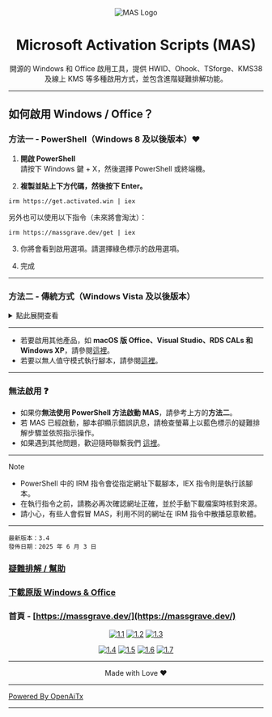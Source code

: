 <p align="center"><img src="https://massgrave.dev/img/logo_small.png" alt="MAS Logo"></p>

<h1 align="center">Microsoft  Activation  Scripts (MAS)</h1>

<p align="center">開源的 Windows 和 Office 啟用工具，提供 HWID、Ohook、TSforge、KMS38 及線上 KMS 等多種啟用方式，並包含進階疑難排解功能。</p>

<hr>
  
## 如何啟用 Windows / Office？

### 方法一 - PowerShell（Windows 8 及以後版本）❤️

1.   **開啟 PowerShell**  
	請按下 Windows 鍵 + X，然後選擇 PowerShell 或終端機。

2.   **複製並貼上下方代碼，然後按下 Enter。**  
```
irm https://get.activated.win | iex
```
另外也可以使用以下指令（未來將會淘汰）：  
```
irm https://massgrave.dev/get | iex
```

3.   你將會看到啟用選項。請選擇綠色標示的啟用選項。

4.   完成

---

### 方法二 - 傳統方式（Windows Vista 及以後版本）

<details>
  <summary>點此展開查看</summary>
  
1.   請使用以下其中一個連結下載檔案：  
`https://github.com/massgravel/Microsoft-Activation-Scripts/archive/refs/heads/master.zip`  
或  
`https://git.activated.win/massgrave/Microsoft-Activation-Scripts/archive/master.zip`
2.   下載後，右鍵點擊壓縮檔並選擇解壓縮。
3.   在解壓縮後的資料夾中找到名為 `All-In-One-Version` 的資料夾。
4.   執行 `MAS_AIO.cmd` 檔案。
5.   你將會看到啟用選項。請依照畫面指示操作。
6.   完成。

</details>

---

- 若要啟用其他產品，如 **macOS 版 Office、Visual Studio、RDS CALs 和 Windows XP**，請參閱[這裡](https://massgrave.dev/unsupported_products_activation)。
- 若要以無人值守模式執行腳本，請參閱[這裡](https://massgrave.dev/command_line_switches)。

---

### 無法啟用 ❓

- 如果你**無法使用 PowerShell 方法啟動 MAS**，請參考上方的**方法二**。
- 若 MAS 已經啟動，腳本卻顯示錯誤訊息，請檢查螢幕上以藍色標示的疑難排解步驟並依照指示操作。
- 如果遇到其他問題，歡迎隨時聯繫我們 [這裡](https://massgrave.dev/troubleshoot)。

---

> [!NOTE]
>
> - PowerShell 中的 IRM 指令會從指定網址下載腳本，IEX 指令則是執行該腳本。
> - 在執行指令之前，請務必再次確認網址正確，並於手動下載檔案時核對來源。
> - 請小心，有些人會假冒 MAS，利用不同的網址在 IRM 指令中散播惡意軟體。

---

```
最新版本：3.4
發佈日期：2025 年 6 月 3 日
```

### [疑難排解 / 幫助](https://massgrave.dev/troubleshoot)
### [下載原版 Windows & Office](https://massgrave.dev/genuine-installation-media)
### 首頁 - [https://massgrave.dev/](https://massgrave.dev/)

<div align="center">
  
[![1.1]][1]
[![1.2]][2]
[![1.3]][3]

</div>

<div align="center">
  
[![1.4]][4]
[![1.5]][5]
[![1.6]][6]
[![1.7]][7]

</div>

[1.1]: https://massgrave.dev/img/logo_github.png (GitHub)
[1.2]: https://massgrave.dev/img/logo_azuredevops.png (AzureDevOps)
[1.3]: https://massgrave.dev/img/logo_gitea.png (Self-hosted Git)

[1.4]: https://massgrave.dev/img/logo_discord.png (Chat with us without signup)
[1.5]: https://massgrave.dev/img/logo_reddit.png (Reddit)
[1.6]: https://massgrave.dev/img/logo_bluesky.png (Bluesky)
[1.7]: https://massgrave.dev/img/logo_x.png (Twitter)

[1]: https://github.com/massgravel/Microsoft-Activation-Scripts
[2]: https://dev.azure.com/massgrave/_git/Microsoft-Activation-Scripts
[3]: https://git.activated.win/massgrave/Microsoft-Activation-Scripts
[4]: https://discord.gg/j2yFsV5ZVC
[5]: https://www.reddit.com/r/MAS_Activator
[6]: https://bsky.app/profile/massgrave.dev
[7]: https://twitter.com/massgravel

---

<p align="center">Made with Love ❤️</p>

---

[Powered By OpenAiTx](https://github.com/OpenAiTx/OpenAiTx)

---